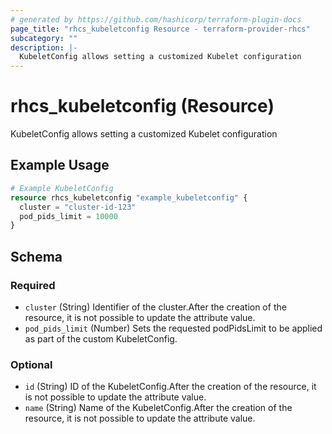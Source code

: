 ```yaml
---
# generated by https://github.com/hashicorp/terraform-plugin-docs
page_title: "rhcs_kubeletconfig Resource - terraform-provider-rhcs"
subcategory: ""
description: |-
  KubeletConfig allows setting a customized Kubelet configuration
---
```


# rhcs_kubeletconfig (Resource)

KubeletConfig allows setting a customized Kubelet configuration

## Example Usage

```terraform
# Example KubeletConfig
resource rhcs_kubeletconfig "example_kubeletconfig" {
  cluster = "cluster-id-123"
  pod_pids_limit = 10000
}
```

<!-- schema generated by tfplugindocs -->
## Schema

### Required

- `cluster` (String) Identifier of the cluster.After the creation of the resource, it is not possible to update the attribute value.
- `pod_pids_limit` (Number) Sets the requested podPidsLimit to be applied as part of the custom KubeletConfig.

### Optional

- `id` (String) ID of the KubeletConfig.After the creation of the resource, it is not possible to update the attribute value.
- `name` (String) Name of the KubeletConfig.After the creation of the resource, it is not possible to update the attribute value.
